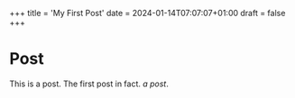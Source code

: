 +++
title = 'My First Post'
date = 2024-01-14T07:07:07+01:00
draft = false
+++

# Post
This is a post. The first post in fact. *a post*. 
